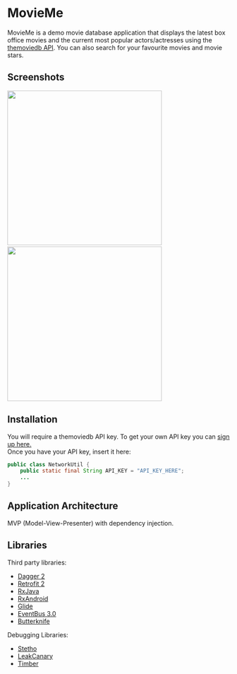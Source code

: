 # MovieMe

MovieMe is a demo movie database application that displays the latest box office movies and the current most popular actors/actresses using the 
<a href="https://www.themoviedb.org">themoviedb API</a>. You can also search for your favourite movies and movie stars.

## Screenshots
<img src="https://github.com/JohnnyZhou/MovieMe/blob/master/screenshot/Movie%20List.png" width="350" />
&nbsp;
<img src="https://github.com/JohnnyZhou/MovieMe/blob/master/screenshot/Movie%20Detail.png" width="350" />


## Installation
You will require a themoviedb API key. To get your own API key you can <a href="https://www.themoviedb.org/account/signup?"> sign up here.</a>
</br> 
Once you have your API key, insert it here: 
```java
public class NetworkUtil {
    public static final String API_KEY = "API_KEY_HERE";
    ...
}
```
## Application Architecture
MVP (Model-View-Presenter) with dependency injection.

## Libraries
Third party libraries:

- <a href="http://google.github.io/dagger/">Dagger 2</a>
- <a href="http://square.github.io/retrofit/">Retrofit 2</a>
- <a href="https://github.com/ReactiveX/RxJava">RxJava</a>
- <a href="https://github.com/ReactiveX/RxAndroid">RxAndroid</a>
- <a href="https://github.com/bumptech/glide">Glide</a>
- <a href="https://github.com/greenrobot/EventBus">EventBus 3.0</a>
- <a href="http://jakewharton.github.io/butterknife/">Butterknife</a>

Debugging Libraries:

- <a href="http://facebook.github.io/stetho/">Stetho</a>
- <a href="https://github.com/square/leakcanary">LeakCanary</a>
- <a href="https://github.com/JakeWharton/timber">Timber</a>
